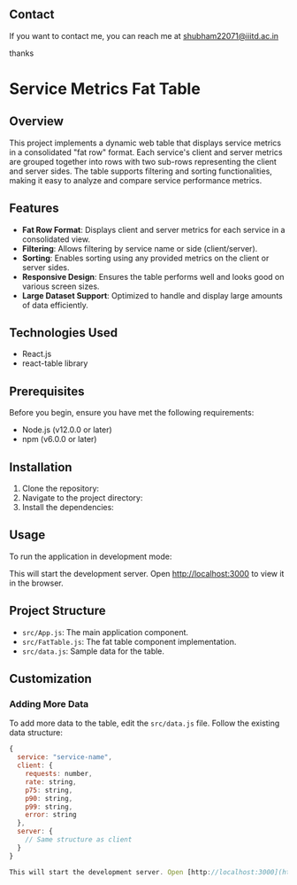 
## Contact 
If you want to contact me, you can reach me at <shubham22071@iiitd.ac.in>

thanks
# Service Metrics Fat Table

## Overview

This project implements a dynamic web table that displays service metrics in a consolidated "fat row" format. Each service's client and server metrics are grouped together into rows with two sub-rows representing the client and server sides. The table supports filtering and sorting functionalities, making it easy to analyze and compare service performance metrics.

## Features

- **Fat Row Format**: Displays client and server metrics for each service in a consolidated view.
- **Filtering**: Allows filtering by service name or side (client/server).
- **Sorting**: Enables sorting using any provided metrics on the client or server sides.
- **Responsive Design**: Ensures the table performs well and looks good on various screen sizes.
- **Large Dataset Support**: Optimized to handle and display large amounts of data efficiently.

## Technologies Used

- React.js
- react-table library

## Prerequisites

Before you begin, ensure you have met the following requirements:

- Node.js (v12.0.0 or later)
- npm (v6.0.0 or later)

## Installation

1. Clone the repository:
2. Navigate to the project directory:
3. Install the dependencies:
   
## Usage

To run the application in development mode:

This will start the development server. Open [http://localhost:3000](http://localhost:3000) to view it in the browser.

## Project Structure

- `src/App.js`: The main application component.
- `src/FatTable.js`: The fat table component implementation.
- `src/data.js`: Sample data for the table.

## Customization

### Adding More Data

To add more data to the table, edit the `src/data.js` file. Follow the existing data structure:

```javascript
{
  service: "service-name",
  client: {
    requests: number,
    rate: string,
    p75: string,
    p90: string,
    p99: string,
    error: string
  },
  server: {
    // Same structure as client
  }
}

This will start the development server. Open [http://localhost:3000](http://localhost:3000) to view it in the browser.







